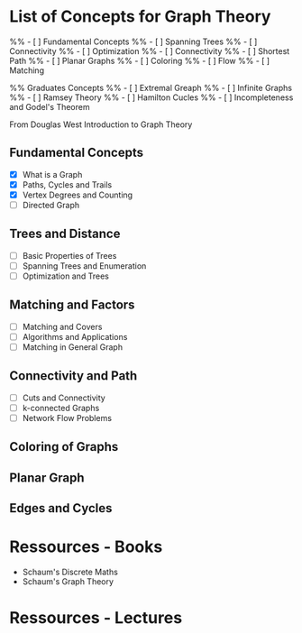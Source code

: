 # List of Concepts for Graph Theory

%% - [ ] Fundamental Concepts
%% - [ ] Spanning Trees
%% - [ ] Connectivity
%% - [ ] Optimization
%% - [ ] Connectivity
%% - [ ] Shortest Path
%% - [ ] Planar Graphs
%% - [ ] Coloring
%% - [ ] Flow
%% - [ ] Matching

%% Graduates Concepts
%% - [ ] Extremal Greaph
%% - [ ] Infinite Graphs
%% - [ ] Ramsey Theory
%% - [ ] Hamilton Cucles
%% - [ ] Incompleteness and Godel's Theorem

From Douglas West Introduction to Graph Theory

## Fundamental Concepts

- [X] What is a Graph
- [X] Paths, Cycles and Trails
- [X] Vertex Degrees and Counting
- [ ] Directed Graph

## Trees and Distance

- [ ] Basic Properties of Trees
- [ ] Spanning Trees and Enumeration
- [ ] Optimization and Trees

## Matching and Factors

- [ ] Matching and Covers
- [ ] Algorithms and Applications
- [ ] Matching in General Graph

## Connectivity and Path

- [ ] Cuts and Connectivity
- [ ] k-connected Graphs
- [ ] Network Flow Problems

## Coloring of Graphs

## Planar Graph
## Edges and Cycles


# Ressources - Books

- Schaum's Discrete Maths
- Schaum's Graph Theory

# Ressources - Lectures


